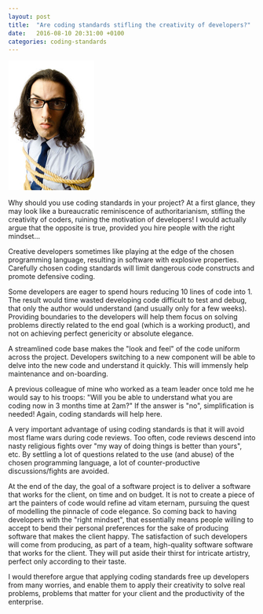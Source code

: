 ```yaml
---
layout: post
title:  "Are coding standards stifling the creativity of developers?"
date:   2016-08-10 20:31:00 +0100
categories: coding-standards
---
```


![Tied employee](/_posts/tied_employee_small.jpg)

Why should you use coding standards in your project? At a first glance,
they may look like a bureaucratic reminiscence of authoritarianism,
stifling the creativity of coders, ruining the motivation of developers!
I would actually argue that the opposite is true, provided you hire
people with the right mindset...

Creative developers sometimes like playing at the edge of the chosen
programming language, resulting in software with explosive properties.
Carefully chosen coding standards will limit dangerous code constructs
and promote defensive coding.

Some developers are eager to spend hours reducing 10 lines of code
into 1. The result would time wasted developing code difficult to test and
debug, that only the author would understand (and usually only for a few
weeks). Providing boundaries to the developers will help them focus on
solving problems directly related to the end goal (which is a working
product), and not on achieving perfect genericity or absolute elegance.

A streamlined code base makes the "look and feel" of the code uniform
across the project. Developers switching to a new component will be able
to delve into the new code and understand it quickly. This will immensly
help maintenance and on-boarding.

A previous colleague of mine who worked as a team leader once told me he
would say to his troops: "Will you be able to understand what you are
coding now in 3 months time at 2am?" If the answer is "no",
simplification is needed! Again, coding standards will help here.

A very important advantage of using coding standards is that it will
avoid most flame wars during code reviews. Too often, code reviews
descend into nasty religious fights over "my way of doing things is
better than yours", etc. By settling a lot of questions related to the
use (and abuse) of the chosen programming language, a lot of
counter-productive discussions/fights are avoided.

At the end of the day, the goal of a software project is to deliver a
software that works for the client, on time and on budget. It is not to
create a piece of art the painters of code would refine ad vitam
eternam, pursuing the quest of modelling the pinnacle of code elegance.
So coming back to having developers with the "right mindset", that
essentially means people willing to accept to bend their personal
preferences for the sake of producing software that makes the client
happy. The satisfaction of such developers will come from producing,
as part of a team, high-quality software software that works for the
client. They will put aside their thirst for intricate artistry, perfect
only according to their taste.

I would therefore argue that applying coding standards free up
developers from many worries, and enable them to apply their creativity
to solve real problems, problems that matter for your client and the
productivity of the enterprise.
